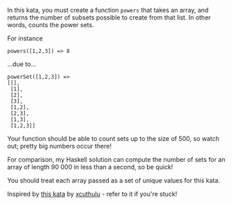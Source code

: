 In this kata, you must create a function ```powers``` that takes an array, and returns the number of subsets possible to create from that list. In other words, counts the power sets.

For instance
```
powers([1,2,3]) => 8
```
...due to...
```
powerSet([1,2,3]) =>
[[],
 [1],
 [2],
 [3],
 [1,2],
 [2,3],
 [1,3],
 [1,2,3]]
```
Your function should be able to count sets up to the size of 500, so watch out; pretty big numbers occur there!

For comparison, my Haskell solution can compute the number of sets for an array of length 90 000 in less than a second, so be quick!

You should treat each array passed as a set of unique values for this kata.

Inspired by [this kata](http://www.codewars.com/kata/by-the-power-set-of-castle-grayskull) by [xcuthulu](http://www.codewars.com/users/xcthulhu) - refer to it if you're stuck!
